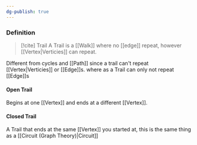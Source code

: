 ```yaml
---
dg-publish: true
---
```


### Definition
>[!cite] Trail
>A Trail is a [[Walk]] where no [[edge]] repeat, however [[Vertex|Verticies]] can repeat.
>
Different from cycles and [[Path]] since a trail can't repeat [[Vertex|Verticies]] or [[Edge]]s. where as a Trail can only not repeat [[Edge]]s

#### Open Trail
Begins at one [[Vertex]] and ends at a different [[Vertex]].

#### Closed Trail
A Trail that ends at the same [[Vertex]] you started at, this is the same thing as a [[Circuit (Graph Theory)|Circuit]]

